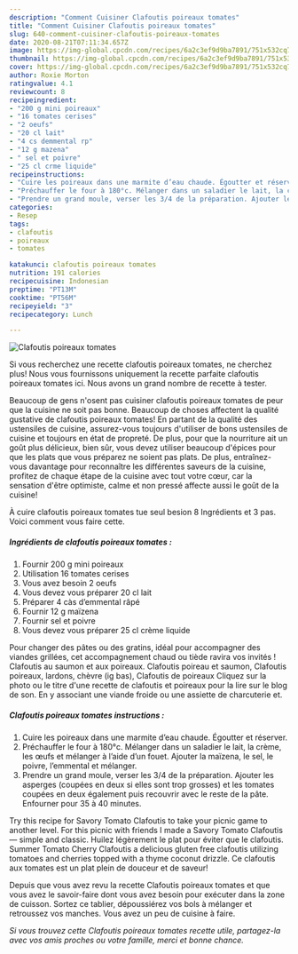 ```yaml
---
description: "Comment Cuisiner Clafoutis poireaux tomates"
title: "Comment Cuisiner Clafoutis poireaux tomates"
slug: 640-comment-cuisiner-clafoutis-poireaux-tomates
date: 2020-08-21T07:11:34.657Z
image: https://img-global.cpcdn.com/recipes/6a2c3ef9d9ba7891/751x532cq70/clafoutis-poireaux-tomates-photo-principale-de-la-recette.jpg
thumbnail: https://img-global.cpcdn.com/recipes/6a2c3ef9d9ba7891/751x532cq70/clafoutis-poireaux-tomates-photo-principale-de-la-recette.jpg
cover: https://img-global.cpcdn.com/recipes/6a2c3ef9d9ba7891/751x532cq70/clafoutis-poireaux-tomates-photo-principale-de-la-recette.jpg
author: Roxie Morton
ratingvalue: 4.1
reviewcount: 8
recipeingredient:
- "200 g mini poireaux"
- "16 tomates cerises"
- "2 oeufs"
- "20 cl lait"
- "4 cs demmental rp"
- "12 g mazena"
- " sel et poivre"
- "25 cl crme liquide"
recipeinstructions:
- "Cuire les poireaux dans une marmite d’eau chaude. Égoutter et réserver."
- "Préchauffer le four à 180°c. Mélanger dans un saladier le lait, la crème, les œufs et mélanger à l’aide d’un fouet. Ajouter la maïzena, le sel, le poivre, l’emmental et mélanger."
- "Prendre un grand moule, verser les 3/4 de la préparation. Ajouter les asperges (coupées en deux si elles sont trop grosses) et les tomates coupées en deux également puis recouvrir avec le reste de la pâte. Enfourner pour 35 à 40 minutes."
categories:
- Resep
tags:
- clafoutis
- poireaux
- tomates

katakunci: clafoutis poireaux tomates 
nutrition: 191 calories
recipecuisine: Indonesian
preptime: "PT13M"
cooktime: "PT56M"
recipeyield: "3"
recipecategory: Lunch

---
```



![Clafoutis poireaux tomates](https://img-global.cpcdn.com/recipes/6a2c3ef9d9ba7891/751x532cq70/clafoutis-poireaux-tomates-photo-principale-de-la-recette.jpg)

Si vous recherchez une recette clafoutis poireaux tomates, ne cherchez plus! Nous vous fournissons uniquement la recette parfaite clafoutis poireaux tomates ici. Nous avons un grand nombre de recette à tester.

Beaucoup de gens n'osent pas cuisiner clafoutis poireaux tomates de peur que la cuisine ne soit pas bonne. Beaucoup de choses affectent la qualité gustative de clafoutis poireaux tomates! En partant de la qualité des ustensiles de cuisine, assurez-vous toujours d'utiliser de bons ustensiles de cuisine et toujours en état de propreté. De plus, pour que la nourriture ait un goût plus délicieux, bien sûr, vous devez utiliser beaucoup d'épices pour que les plats que vous préparez ne soient pas plats. De plus, entraînez-vous davantage pour reconnaître les différentes saveurs de la cuisine, profitez de chaque étape de la cuisine avec tout votre cœur, car la sensation d'être optimiste, calme et non pressé affecte aussi le goût de la cuisine!

<!--inarticleads1-->

À cuire clafoutis poireaux tomates tue seul besion 8 Ingrédients et 3 pas. Voici comment vous faire cette.

##### Ingrédients de clafoutis poireaux tomates :

1. Fournir 200 g mini poireaux
1. Utilisation 16 tomates cerises
1. Vous avez besoin 2 oeufs
1. Vous devez vous préparer 20 cl lait
1. Préparer 4 càs d’emmental râpé
1. Fournir 12 g maïzena
1. Fournir  sel et poivre
1. Vous devez vous préparer 25 cl crème liquide


Pour changer des pâtes ou des gratins, idéal pour accompagner des viandes grillées, cet accompagnement chaud ou tiède ravira vos invités ! Clafoutis au saumon et aux poireaux. Clafoutis poireau et saumon, Clafoutis poireaux, lardons, chèvre (ig bas), Clafoutis de poireaux Cliquez sur la photo ou le titre d&#39;une recette de clafoutis et poireaux pour la lire sur le blog de son. En y associant une viande froide ou une assiette de charcuterie et. 

<!--inarticleads2-->

##### Clafoutis poireaux tomates instructions :

1. Cuire les poireaux dans une marmite d’eau chaude. Égoutter et réserver.
1. Préchauffer le four à 180°c. Mélanger dans un saladier le lait, la crème, les œufs et mélanger à l’aide d’un fouet. Ajouter la maïzena, le sel, le poivre, l’emmental et mélanger.
1. Prendre un grand moule, verser les 3/4 de la préparation. Ajouter les asperges (coupées en deux si elles sont trop grosses) et les tomates coupées en deux également puis recouvrir avec le reste de la pâte. Enfourner pour 35 à 40 minutes.


Try this recipe for Savory Tomato Clafoutis to take your picnic game to another level. For this picnic with friends I made a Savory Tomato Clafoutis — simple and classic. Huilez légèrement le plat pour éviter que le clafoutis. Summer Tomato Cherry Clafoutis a delicious gluten free clafoutis utilizing tomatoes and cherries topped with a thyme coconut drizzle. Ce clafoutis aux tomates est un plat plein de douceur et de saveur! 

<!--inarticleads1-->

<p>
Depuis que vous avez revu la recette Clafoutis poireaux tomates et que vous avez le savoir-faire dont vous avez besoin pour exécuter dans la zone de cuisson. Sortez ce tablier, dépoussiérez vos bols à mélanger et retroussez vos manches. Vous avez un peu de cuisine à faire.
</p>

<p>
<i>Si vous trouvez cette Clafoutis poireaux tomates recette utile, partagez-la avec vos amis proches ou votre famille, merci et bonne chance.</i>
</p>
